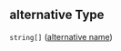 ## alternative Type

`string[]` ([alternative name](alias-properties-alternative-alternative-name.md))
